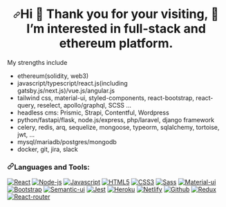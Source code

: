 <h1 align="center"><a id="user-content-hi--im-agustin-taibo" class="anchor" aria-hidden="true" href="#hi--im-agustin-taibo"><svg class="octicon octicon-link" viewBox="0 0 16 16" version="1.1" width="16" height="16" aria-hidden="true"><path fill-rule="evenodd" d="M7.775 3.275a.75.75 0 001.06 1.06l1.25-1.25a2 2 0 112.83 2.83l-2.5 2.5a2 2 0 01-2.83 0 .75.75 0 00-1.06 1.06 3.5 3.5 0 004.95 0l2.5-2.5a3.5 3.5 0 00-4.95-4.95l-1.25 1.25zm-4.69 9.64a2 2 0 010-2.83l2.5-2.5a2 2 0 012.83 0 .75.75 0 001.06-1.06 3.5 3.5 0 00-4.95 0l-2.5 2.5a3.5 3.5 0 004.95 4.95l1.25-1.25a.75.75 0 00-1.06-1.06l-1.25 1.25a2 2 0 01-2.83 0z"></path></svg></a>Hi <g-emoji class="g-emoji" alias="wave" fallback-src="https://github.githubassets.com/images/icons/emoji/unicode/1f44b.png">👋</g-emoji> Thank you for your visiting, 👀 I’m interested in full-stack and ethereum platform.</h1>

My strengths include

- ethereum(solidity, web3)
- javascript/typescript/react.js(including gatsby.js/next.js)/vue.js/angular.js
- tailwind css, material-ui, styled-components, react-bootstrap, react-query, reselect, apollo/graphql, SCSS ...
- headless cms: Prismic, Strapi, Contentful, Wordpress
- python/fastapi/flask, node.js/express, php/laravel, django framework
- celery, redis, arq, sequelize, mongoose, typeorm, sqlalchemy, tortoise, jwt, ...
- mysql/mariadb/postgres/mongodb
- docker, git, jira, slack
<h3><a id="user-content-things-i-code-with" class="anchor" aria-hidden="true" href="#things-i-code-with"><svg class="octicon octicon-link" viewBox="0 0 16 16" version="1.1" width="16" height="16" aria-hidden="true"><path fill-rule="evenodd" d="M7.775 3.275a.75.75 0 001.06 1.06l1.25-1.25a2 2 0 112.83 2.83l-2.5 2.5a2 2 0 01-2.83 0 .75.75 0 00-1.06 1.06 3.5 3.5 0 004.95 0l2.5-2.5a3.5 3.5 0 00-4.95-4.95l-1.25 1.25zm-4.69 9.64a2 2 0 010-2.83l2.5-2.5a2 2 0 012.83 0 .75.75 0 001.06-1.06 3.5 3.5 0 00-4.95 0l-2.5 2.5a3.5 3.5 0 004.95 4.95l1.25-1.25a.75.75 0 00-1.06-1.06l-1.25 1.25a2 2 0 01-2.83 0z"></path></svg></a>Languages and Tools:</h3>
<p>
  <a
    target="_blank"
    rel="noopener noreferrer"
    href="https://camo.githubusercontent.com/e10320df09d2d95e5a1cc8f0ce1b52538db9d62eff2725f3a594995babae60c7/68747470733a2f2f696d672e736869656c64732e696f2f62616467652f52656163742d3230323332413f7374796c653d666c6174266c6f676f3d7265616374266c6f676f436f6c6f723d363144414642"
    ><img
      src="https://camo.githubusercontent.com/e10320df09d2d95e5a1cc8f0ce1b52538db9d62eff2725f3a594995babae60c7/68747470733a2f2f696d672e736869656c64732e696f2f62616467652f52656163742d3230323332413f7374796c653d666c6174266c6f676f3d7265616374266c6f676f436f6c6f723d363144414642"
      alt="React"
      data-canonical-src="https://img.shields.io/badge/React-20232A?style=flat&amp;logo=react&amp;logoColor=61DAFB"
      style="max-width: 100%"
  /></a>
     <a
    target="_blank"
    rel="noopener noreferrer"
    href="https://camo.githubusercontent.com/e94d5356dbffad915213783a815cfefb9fdf394b5e2f442732893fe0a6dccf26/68747470733a2f2f696d672e736869656c64732e696f2f62616467652f4e6f64652e6a732d3433383533443f7374796c653d666c6174266c6f676f3d6e6f64652e6a73266c6f676f436f6c6f723d7768697465"
    ><img
      src="https://camo.githubusercontent.com/e94d5356dbffad915213783a815cfefb9fdf394b5e2f442732893fe0a6dccf26/68747470733a2f2f696d672e736869656c64732e696f2f62616467652f4e6f64652e6a732d3433383533443f7374796c653d666c6174266c6f676f3d6e6f64652e6a73266c6f676f436f6c6f723d7768697465"
          alt="Node-js"
      data-canonical-src="https://img.shields.io/badge/Node.js-43853D?style=flat&amp;logo=node.js&amp;logoColor=white"
      style="max-width: 100%"
  /></a>
  <a
    target="_blank"
    rel="noopener noreferrer"
    href="https://camo.githubusercontent.com/0734b6e3e51fd74ee64632164fe978eeaa0fdc4c3bc8d05b7d47e03c4d8a3203/68747470733a2f2f696d672e736869656c64732e696f2f62616467652f4a6176615363726970742d4637444631453f7374796c653d666c6174266c6f676f3d6a617661736372697074266c6f676f436f6c6f723d626c61636b"
    ><img
      src="https://camo.githubusercontent.com/0734b6e3e51fd74ee64632164fe978eeaa0fdc4c3bc8d05b7d47e03c4d8a3203/68747470733a2f2f696d672e736869656c64732e696f2f62616467652f4a6176615363726970742d4637444631453f7374796c653d666c6174266c6f676f3d6a617661736372697074266c6f676f436f6c6f723d626c61636b"
      alt="Javascript"
      data-canonical-src="https://img.shields.io/badge/JavaScript-F7DF1E?style=flat&amp;logo=javascript&amp;logoColor=black"
      style="max-width: 100%"
  /></a>
  <a
    target="_blank"
    rel="noopener noreferrer"
    href="https://camo.githubusercontent.com/1552d2596cea2d6a701b5df74c7fecfd7e3af38daf3de396c40dee419139a266/68747470733a2f2f696d672e736869656c64732e696f2f62616467652f48544d4c352d4533344632363f7374796c653d666c6174266c6f676f3d68746d6c35266c6f676f436f6c6f723d7768697465"
    ><img
      src="https://camo.githubusercontent.com/1552d2596cea2d6a701b5df74c7fecfd7e3af38daf3de396c40dee419139a266/68747470733a2f2f696d672e736869656c64732e696f2f62616467652f48544d4c352d4533344632363f7374796c653d666c6174266c6f676f3d68746d6c35266c6f676f436f6c6f723d7768697465"
          alt="HTML5"
      data-canonical-src="https://img.shields.io/badge/HTML5-E34F26?style=flat&amp;logo=html5&amp;logoColor=white"
      style="max-width: 100%"
  /></a>
  <a
    target="_blank"
    rel="noopener noreferrer"
    href="https://camo.githubusercontent.com/aa89e8c48bfb66401e4886a979b805fd74e45f50540efe10a90c76c3d96e2488/68747470733a2f2f696d672e736869656c64732e696f2f62616467652f435353332d3135373242363f7374796c653d666c6174266c6f676f3d63737333266c6f676f436f6c6f723d7768697465"
    ><img
      src="https://camo.githubusercontent.com/aa89e8c48bfb66401e4886a979b805fd74e45f50540efe10a90c76c3d96e2488/68747470733a2f2f696d672e736869656c64732e696f2f62616467652f435353332d3135373242363f7374796c653d666c6174266c6f676f3d63737333266c6f676f436f6c6f723d7768697465"
      alt="CSS3"
      data-canonical-src="https://img.shields.io/badge/CSS3-1572B6?style=flat&amp;logo=css3&amp;logoColor=white"
      style="max-width: 100%"
  /></a>
  <a
    target="_blank"
    rel="noopener noreferrer"
    href="https://camo.githubusercontent.com/21104191b4f90ccf7e7b0f3c72e3b63d8150d86173f8c58787b4fc69b0603923/68747470733a2f2f696d672e736869656c64732e696f2f62616467652f536173732d4343363639393f7374796c653d666c6174266c6f676f3d73617373266c6f676f436f6c6f723d7768697465"
    ><img
      src="https://camo.githubusercontent.com/21104191b4f90ccf7e7b0f3c72e3b63d8150d86173f8c58787b4fc69b0603923/68747470733a2f2f696d672e736869656c64732e696f2f62616467652f536173732d4343363639393f7374796c653d666c6174266c6f676f3d73617373266c6f676f436f6c6f723d7768697465"
           alt="Sass"
      data-canonical-src="https://img.shields.io/badge/Sass-CC6699?style=flat&amp;logo=sass&amp;logoColor=white"
      style="max-width: 100%"
  /></a>
  <a
    target="_blank"
    rel="noopener noreferrer"
    href="https://camo.githubusercontent.com/c4f29e0115045c8cdf2394747cfb7de511337fbcba000dee673ca59e83a9d2be/68747470733a2f2f696d672e736869656c64732e696f2f62616467652f4d6174657269616c55492d3030383143423f7374796c653d666c6174266c6f676f3d6d6174657269616c2d7569266c6162656c436f6c6f723d303038314342266c6f676f436f6c6f723d7768697465"
    ><img
      src="https://camo.githubusercontent.com/c4f29e0115045c8cdf2394747cfb7de511337fbcba000dee673ca59e83a9d2be/68747470733a2f2f696d672e736869656c64732e696f2f62616467652f4d6174657269616c55492d3030383143423f7374796c653d666c6174266c6f676f3d6d6174657269616c2d7569266c6162656c436f6c6f723d303038314342266c6f676f436f6c6f723d7768697465"
      alt="Material-ui"
      data-canonical-src="https://img.shields.io/badge/MaterialUI-0081CB?style=flat&amp;logo=material-ui&amp;labelColor=0081CB&amp;logoColor=white"
      style="max-width: 100%"
  /></a>
  <a
    target="_blank"
    rel="noopener noreferrer"
    href="https://camo.githubusercontent.com/6d9a9f155da80c2704ffca47077c963b4f024b36d2040cae5eb2d8e5aa4e0dc7/68747470733a2f2f696d672e736869656c64732e696f2f62616467652f426f6f7473747261702d3536334437433f7374796c653d666c6174266c6f676f3d626f6f747374726170266c6162656c436f6c6f723d353633443743266c6f676f436f6c6f723d7768697465"
    ><img
      src="https://camo.githubusercontent.com/6d9a9f155da80c2704ffca47077c963b4f024b36d2040cae5eb2d8e5aa4e0dc7/68747470733a2f2f696d672e736869656c64732e696f2f62616467652f426f6f7473747261702d3536334437433f7374796c653d666c6174266c6f676f3d626f6f747374726170266c6162656c436f6c6f723d353633443743266c6f676f436f6c6f723d7768697465"
          alt="Bootstrap"
      data-canonical-src="https://img.shields.io/badge/Bootstrap-563D7C?style=flat&amp;logo=bootstrap&amp;labelColor=563D7C&amp;logoColor=white"
      style="max-width: 100%"
  /></a>
  <a
    target="_blank"
    rel="noopener noreferrer"
    href="https://camo.githubusercontent.com/1f167d0e224e16adf1e4548e8620e28b32b9f97b5635ed6e37495e3bc2640e30/68747470733a2f2f696d672e736869656c64732e696f2f62616467652f53656d616e746955492d3030434342433f7374796c653d666c6174"
    ><img
      src="https://camo.githubusercontent.com/1f167d0e224e16adf1e4548e8620e28b32b9f97b5635ed6e37495e3bc2640e30/68747470733a2f2f696d672e736869656c64732e696f2f62616467652f53656d616e746955492d3030434342433f7374796c653d666c6174"
      alt="Semantic-ui"
      data-canonical-src="https://img.shields.io/badge/SemantiUI-00CCBC?style=flat"
      style="max-width: 100%"
  /></a>
  <a
    target="_blank"
    rel="noopener noreferrer"
    href="https://camo.githubusercontent.com/12448c7a9ba65177e2a6440620b3beb0a04b0f5283835e3e184999dd3c20c8dc/68747470733a2f2f696d672e736869656c64732e696f2f62616467652f4a6573742d4332313332353f7374796c653d666c6174266c6f676f3d6a657374"
    ><img
      src="https://camo.githubusercontent.com/12448c7a9ba65177e2a6440620b3beb0a04b0f5283835e3e184999dd3c20c8dc/68747470733a2f2f696d672e736869656c64732e696f2f62616467652f4a6573742d4332313332353f7374796c653d666c6174266c6f676f3d6a657374"
          alt="Jest"
      data-canonical-src="https://img.shields.io/badge/Jest-C21325?style=flat&amp;logo=jest"
      style="max-width: 100%"
  /></a>
  <a
    target="_blank"
    rel="noopener noreferrer"
    href="https://camo.githubusercontent.com/983c3c179ded756667ba6a2411c1a66b0dcd5b8e2a308a379e784caf2fdd477e/68747470733a2f2f696d672e736869656c64732e696f2f62616467652f2d4865726f6b752d3433303039383f7374796c653d666c6174266c6f676f3d6865726f6b75"
    ><img
      src="https://camo.githubusercontent.com/983c3c179ded756667ba6a2411c1a66b0dcd5b8e2a308a379e784caf2fdd477e/68747470733a2f2f696d672e736869656c64732e696f2f62616467652f2d4865726f6b752d3433303039383f7374796c653d666c6174266c6f676f3d6865726f6b75"
      alt="Heroku"
      data-canonical-src="https://img.shields.io/badge/-Heroku-430098?style=flat&amp;logo=heroku"
      style="max-width: 100%"
  /></a>
  <a
    target="_blank"
    rel="noopener noreferrer"
    href="https://camo.githubusercontent.com/25bbdc5be2869278c78bb26e82cc65f29059699fc7b2e41bb7dc0b56828bb054/68747470733a2f2f696d672e736869656c64732e696f2f62616467652f2d4e65746c6966792d3030433742373f7374796c653d666c6174266c6f676f3d6e65746c696679266c6f676f436f6c6f723d7768697465"
    ><img
      src="https://camo.githubusercontent.com/25bbdc5be2869278c78bb26e82cc65f29059699fc7b2e41bb7dc0b56828bb054/68747470733a2f2f696d672e736869656c64732e696f2f62616467652f2d4e65746c6966792d3030433742373f7374796c653d666c6174266c6f676f3d6e65746c696679266c6f676f436f6c6f723d7768697465"
          alt="Netlify"
      data-canonical-src="https://img.shields.io/badge/-Netlify-00C7B7?style=flat&amp;logo=netlify&amp;logoColor=white"
      style="max-width: 100%"
  /></a>
  <a
    target="_blank"
    rel="noopener noreferrer"
    href="https://camo.githubusercontent.com/fb6586a64a7bf22f6595bc55e458aa6e1b43e1a2cf98a79ce090bfedc32cd737/68747470733a2f2f696d672e736869656c64732e696f2f62616467652f4769744875622d3130303030303f3d666c6174266c6f676f3d676974687562266c6f676f436f6c6f723d7768697465"
    ><img
      src="https://camo.githubusercontent.com/fb6586a64a7bf22f6595bc55e458aa6e1b43e1a2cf98a79ce090bfedc32cd737/68747470733a2f2f696d672e736869656c64732e696f2f62616467652f4769744875622d3130303030303f3d666c6174266c6f676f3d676974687562266c6f676f436f6c6f723d7768697465"
      alt="Github"
      data-canonical-src="https://img.shields.io/badge/GitHub-100000?=flat&amp;logo=github&amp;logoColor=white"
      style="max-width: 100%"
  /></a>
  <a
    target="_blank"
    rel="noopener noreferrer"
    href="https://camo.githubusercontent.com/71af087f3233041f5dcdcdf4ce1f5a39026cd9aa695b5f28aa509f603f6404e4/68747470733a2f2f696d672e736869656c64732e696f2f62616467652f52656475782d3539334438383f7374796c653d666c6174266c6f676f3d7265647578266c6f676f436f6c6f723d7768697465"
    ><img
      src="https://camo.githubusercontent.com/71af087f3233041f5dcdcdf4ce1f5a39026cd9aa695b5f28aa509f603f6404e4/68747470733a2f2f696d672e736869656c64732e696f2f62616467652f52656475782d3539334438383f7374796c653d666c6174266c6f676f3d7265647578266c6f676f436f6c6f723d7768697465"
      alt="Redux"
      data-canonical-src="https://img.shields.io/badge/Redux-593D88?style=flat&amp;logo=redux&amp;logoColor=white"
      style="max-width: 100%"
  /></a>
  <a
    target="_blank"
    rel="noopener noreferrer"
    href="https://camo.githubusercontent.com/ab492acda3600d641aa87a179c5cfa09875c198809045d835210a381edae87b9/68747470733a2f2f696d672e736869656c64732e696f2f62616467652f52656163745f526f757465722d4341343234353f7374796c653d666c6174266c6f676f3d72656163742d726f75746572266c6f676f436f6c6f723d7768697465"
    ><img
      src="https://camo.githubusercontent.com/ab492acda3600d641aa87a179c5cfa09875c198809045d835210a381edae87b9/68747470733a2f2f696d672e736869656c64732e696f2f62616467652f52656163745f526f757465722d4341343234353f7374796c653d666c6174266c6f676f3d72656163742d726f75746572266c6f676f436f6c6f723d7768697465"
      alt="React-router"
      data-canonical-src="https://img.shields.io/badge/React_Router-CA4245?style=flat&amp;logo=react-router&amp;logoColor=white"
      style="max-width: 100%"
  /></a>
</p>
